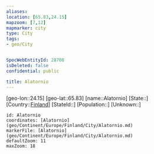 ```yaml
---
aliases: 
location: [65.83,24.15]
mapzoom: [7,12] 
mapmarker: city 
type: City
tags:
- geo/City


SpocWebEntityId: 28708
isDeleted: false
confidential: public

title: Alatornio
---
```

[geo-lon::24.15]
[geo-lat::65.83]
[name::Alatornio]
[State::]
[Country::[Finland](geo/Continent/Europe/Finland.md)]
[StateId::]
[Population::]
[Unknown::]


```leaflet
id: Alatornio
coordinates: [Alatornio](geo/Continent/Europe/Finland/City/Alatornio.md)
markerFile: [Alatornio](geo/Continent/Europe/Finland/City/Alatornio.md)
defaultZoom: 11 
maxZoom: 18
```


